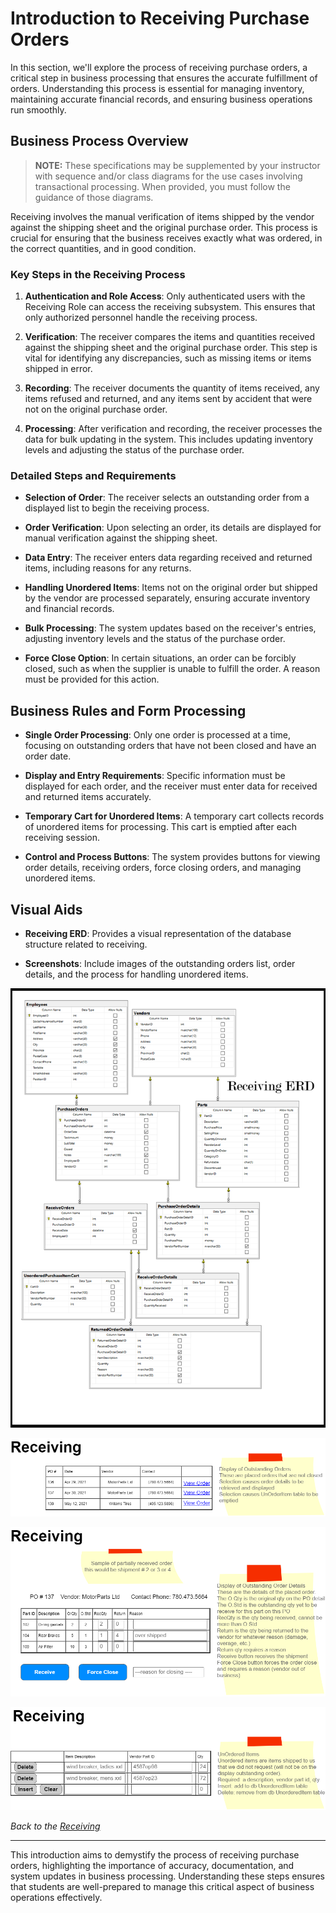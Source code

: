 # Introduction to Receiving Purchase Orders

In this section, we'll explore the process of receiving purchase orders, a critical step in business processing that ensures the accurate fulfillment of orders. Understanding this process is essential for managing inventory, maintaining accurate financial records, and ensuring business operations run smoothly.

## Business Process Overview

> **NOTE:** These specifications may be supplemented by your instructor with sequence and/or class diagrams for the use cases involving transactional processing. When provided, you must follow the guidance of those diagrams.

Receiving involves the manual verification of items shipped by the vendor against the shipping sheet and the original purchase order. This process is crucial for ensuring that the business receives exactly what was ordered, in the correct quantities, and in good condition.

### Key Steps in the Receiving Process

1. **Authentication and Role Access**: Only authenticated users with the Receiving Role can access the receiving subsystem. This ensures that only authorized personnel handle the receiving process.

2. **Verification**: The receiver compares the items and quantities received against the shipping sheet and the original purchase order. This step is vital for identifying any discrepancies, such as missing items or items shipped in error.

3. **Recording**: The receiver documents the quantity of items received, any items refused and returned, and any items sent by accident that were not on the original purchase order.

4. **Processing**: After verification and recording, the receiver processes the data for bulk updating in the system. This includes updating inventory levels and adjusting the status of the purchase order.

### Detailed Steps and Requirements

- **Selection of Order**: The receiver selects an outstanding order from a displayed list to begin the receiving process.
  
- **Order Verification**: Upon selecting an order, its details are displayed for manual verification against the shipping sheet.
  
- **Data Entry**: The receiver enters data regarding received and returned items, including reasons for any returns.
  
- **Handling Unordered Items**: Items not on the original order but shipped by the vendor are processed separately, ensuring accurate inventory and financial records.

- **Bulk Processing**: The system updates based on the receiver's entries, adjusting inventory levels and the status of the purchase order.

- **Force Close Option**: In certain situations, an order can be forcibly closed, such as when the supplier is unable to fulfill the order. A reason must be provided for this action.

## Business Rules and Form Processing

- **Single Order Processing**: Only one order is processed at a time, focusing on outstanding orders that have not been closed and have an order date.

- **Display and Entry Requirements**: Specific information must be displayed for each order, and the receiver must enter data for received and returned items accurately.

- **Temporary Cart for Unordered Items**: A temporary cart collects records of unordered items for processing. This cart is emptied after each receiving session.

- **Control and Process Buttons**: The system provides buttons for viewing order details, receiving orders, force closing orders, and managing unordered items.

## Visual Aids

- **Receiving ERD**: Provides a visual representation of the database structure related to receiving.
  
- **Screenshots**: Include images of the outstanding orders list, order details, and the process for handling unordered items.

![Receiving ERD](./receiving_erd.png)

![Receiving Items](./outstandingorders.png)

![Buttons](./orderdetails.png)

![Unordered Items](./nonordereditems.png)

*Back to the [Receiving](./ReadMe.md)*

---

This introduction aims to demystify the process of receiving purchase orders, highlighting the importance of accuracy, documentation, and system updates in business processing. Understanding these steps ensures that students are well-prepared to manage this critical aspect of business operations effectively.
